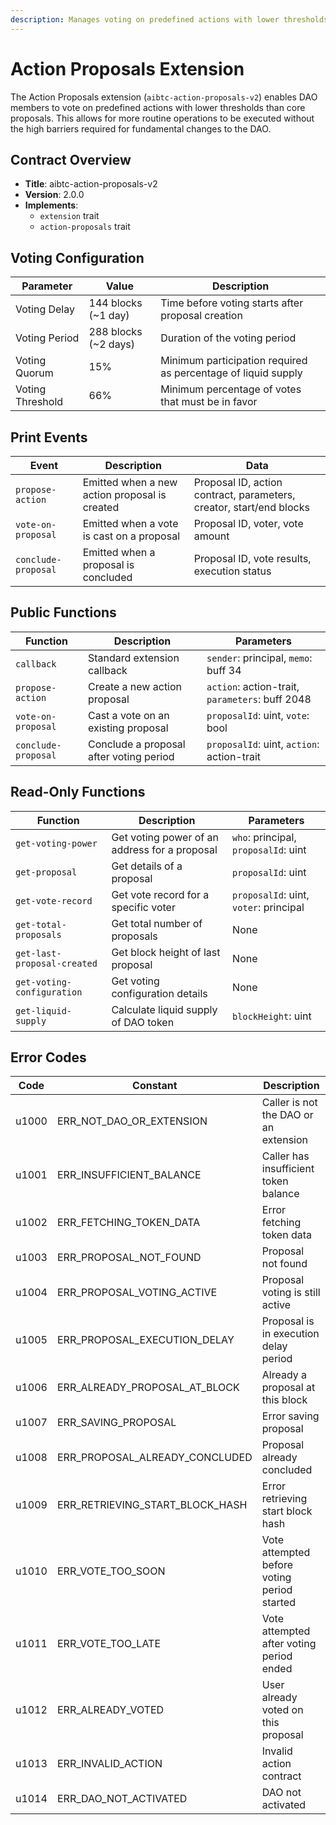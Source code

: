 ```yaml
---
description: Manages voting on predefined actions with lower thresholds
---
```


# Action Proposals Extension

The Action Proposals extension (`aibtc-action-proposals-v2`) enables DAO members to vote on predefined actions with lower thresholds than core proposals. This allows for more routine operations to be executed without the high barriers required for fundamental changes to the DAO.

## Contract Overview

- **Title**: aibtc-action-proposals-v2
- **Version**: 2.0.0
- **Implements**: 
  - `extension` trait
  - `action-proposals` trait

## Voting Configuration

| Parameter | Value | Description |
|-----------|-------|-------------|
| Voting Delay | 144 blocks (~1 day) | Time before voting starts after proposal creation |
| Voting Period | 288 blocks (~2 days) | Duration of the voting period |
| Voting Quorum | 15% | Minimum participation required as percentage of liquid supply |
| Voting Threshold | 66% | Minimum percentage of votes that must be in favor |

## Print Events

| Event | Description | Data |
|-------|-------------|------|
| `propose-action` | Emitted when a new action proposal is created | Proposal ID, action contract, parameters, creator, start/end blocks |
| `vote-on-proposal` | Emitted when a vote is cast on a proposal | Proposal ID, voter, vote amount |
| `conclude-proposal` | Emitted when a proposal is concluded | Proposal ID, vote results, execution status |

## Public Functions

| Function | Description | Parameters |
|----------|-------------|------------|
| `callback` | Standard extension callback | `sender`: principal, `memo`: buff 34 |
| `propose-action` | Create a new action proposal | `action`: action-trait, `parameters`: buff 2048 |
| `vote-on-proposal` | Cast a vote on an existing proposal | `proposalId`: uint, `vote`: bool |
| `conclude-proposal` | Conclude a proposal after voting period | `proposalId`: uint, `action`: action-trait |

## Read-Only Functions

| Function | Description | Parameters |
|----------|-------------|------------|
| `get-voting-power` | Get voting power of an address for a proposal | `who`: principal, `proposalId`: uint |
| `get-proposal` | Get details of a proposal | `proposalId`: uint |
| `get-vote-record` | Get vote record for a specific voter | `proposalId`: uint, `voter`: principal |
| `get-total-proposals` | Get total number of proposals | None |
| `get-last-proposal-created` | Get block height of last proposal | None |
| `get-voting-configuration` | Get voting configuration details | None |
| `get-liquid-supply` | Calculate liquid supply of DAO token | `blockHeight`: uint |

## Error Codes

| Code | Constant | Description |
|------|----------|-------------|
| u1000 | ERR_NOT_DAO_OR_EXTENSION | Caller is not the DAO or an extension |
| u1001 | ERR_INSUFFICIENT_BALANCE | Caller has insufficient token balance |
| u1002 | ERR_FETCHING_TOKEN_DATA | Error fetching token data |
| u1003 | ERR_PROPOSAL_NOT_FOUND | Proposal not found |
| u1004 | ERR_PROPOSAL_VOTING_ACTIVE | Proposal voting is still active |
| u1005 | ERR_PROPOSAL_EXECUTION_DELAY | Proposal is in execution delay period |
| u1006 | ERR_ALREADY_PROPOSAL_AT_BLOCK | Already a proposal at this block |
| u1007 | ERR_SAVING_PROPOSAL | Error saving proposal |
| u1008 | ERR_PROPOSAL_ALREADY_CONCLUDED | Proposal already concluded |
| u1009 | ERR_RETRIEVING_START_BLOCK_HASH | Error retrieving start block hash |
| u1010 | ERR_VOTE_TOO_SOON | Vote attempted before voting period started |
| u1011 | ERR_VOTE_TOO_LATE | Vote attempted after voting period ended |
| u1012 | ERR_ALREADY_VOTED | User already voted on this proposal |
| u1013 | ERR_INVALID_ACTION | Invalid action contract |
| u1014 | ERR_DAO_NOT_ACTIVATED | DAO not activated |
